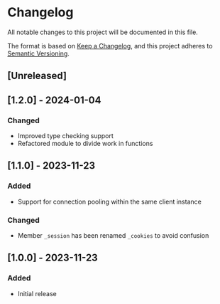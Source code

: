 # Changelog
All notable changes to this project will be documented in this file.

The format is based on [Keep a Changelog](https://keepachangelog.com/en/1.0.0/),
and this project adheres to [Semantic Versioning](https://semver.org/spec/v2.0.0.html).

## [Unreleased]

## [1.2.0] - 2024-01-04

### Changed
- Improved type checking support
- Refactored module to divide work in functions

## [1.1.0] - 2023-11-23

### Added
- Support for connection pooling within the same client instance

### Changed
- Member `_session` has been renamed `_cookies` to avoid confusion

## [1.0.0] - 2023-11-23

### Added
- Initial release
